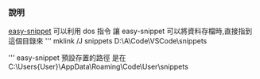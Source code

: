 ### 說明
[easy-snippet](https://marketplace.visualstudio.com/items?itemName=inu1255.easy-snippet)
可以利用 dos 指令
讓 easy-snippet 可以將資料存檔時,直接指到這個目錄來
'''
	mklink /J snippets D:\A\Code\VSCode\snippets

'''
easy-snippet 預設存置的路徑 是在 C:\Users\{User}\AppData\Roaming\Code\User\snippets

